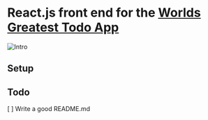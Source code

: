 # React.js front end for the [Worlds Greatest Todo App](https://worldsgreatesttodoapp.com/)

![Intro](./intro.gif)

## Setup
<!-- Todo -->

## Todo
[ ] Write a good README.md
